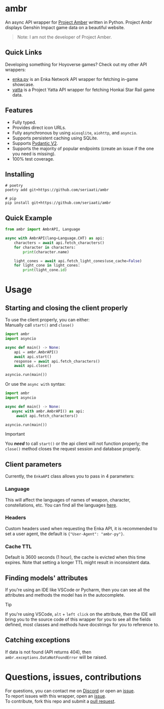 # ambr
 An async API wrapper for [Project Amber](https://ambr.top/) written in Python. Project Ambr displays Genshin Impact game data on a beautiful website.
 > Note: I am not the developer of Project Amber.  

## Quick Links
Developing something for Hoyoverse games? Check out my other API wrappers:
 - [enka.py](https://github.com/seriaati/enka-py) is an Enka Network API wrapper for fetching in-game showcase.
 - [yatta](https://github.com/seriaati/yatta) is a Project Yatta API wrapper for fetching Honkai Star Rail game data.

## Features
 - Fully typed.
 - Provides direct icon URLs.
 - Fully asynchronous by using `aiosqlite`, `aiohttp`, and `asyncio`.
 - Supports persistent caching using SQLite.
 - Supports [Pydantic V2](https://github.com/pydantic/pydantic).
 - Supports the majority of popular endpoints (create an issue if the one you need is missing).
 - 100% test coverage.

## Installing
```
# poetry
poetry add git+https://github.com/seriaati/ambr

# pip
pip install git+https://github.com/seriaati/ambr
```

## Quick Example
```py
from ambr import AmbrAPI, Language

async with AmbrAPI(lang=Language.CHT) as api:
    characters = await api.fetch_characters()
    for character in characters:
        print(character.name)

    light_cones = await api.fetch_light_cones(use_cache=False)
    for light_cone in light_cones:
        print(light_cone.id)
```

# Usage
## Starting and closing the client properly
To use the client properly, you can either:  
Manually call `start()` and `close()`  
```py
import ambr
import asyncio

async def main() -> None:
    api = ambr.AmbrAPI()
    await api.start()
    response = await api.fetch_characters()
    await api.close()

asyncio.run(main())
```
Or use the `async with` syntax:  
```py
import ambr
import asyncio

async def main() -> None:
   async with ambr.AmbrAPI() as api:
     await api.fetch_characters()

asyncio.run(main())
```
> [!IMPORTANT]  
> You ***need*** to call `start()` or the api client will not function properly; the `close()` method closes the request session and database properly.

## Client parameters
Currently, the `EnkaAPI` class allows you to pass in 4 parameters:
### Language
This will affect the languages of names of weapon, character, constellations, etc. You can find all the languages [here](https://github.com/seriaati/ambr/blob/d20969fb0e69d398391040afa823c798c3acac22/ambr/client.py#L43-L58).
### Headers
Custom headers used when requesting the Enka API, it is recommended to set a user agent, the default is `{"User-Agent": "ambr-py"}`.
### Cache TTL
Default is 3600 seconds (1 hour), the cache is evicted when this time expires. Note that setting a longer TTL might result in inconsistent data.

## Finding models' attributes
If you're using an IDE like VSCode or Pycharm, then you can see all the attributes and methods the model has in the autocomplete.
> [!TIP]
> If you're using VSCode, `alt` + `left click` on the attribute, then the IDE will bring you to the source code of this wrapper for you to see all the fields defined, most classes and methods have docstrings for you to reference to.

## Catching exceptions
If data is not found (API returns 404), then `ambr.exceptions.DataNotFoundError` will be raised.

# Questions, issues, contributions
For questions, you can contact me on [Discord](https://discord.com/users/410036441129943050) or open an [issue](https://github.com/seriaati/ambr/issues).  
To report issues with this wrapper, open an [issue](https://github.com/seriaati/ambr/issues).  
To contribute, fork this repo and submit a [pull request](https://github.com/seriaati/ambr/pulls).